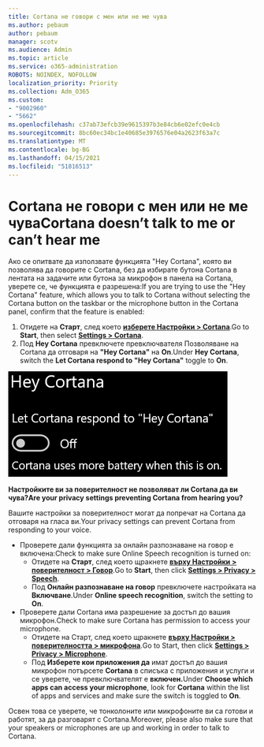 ```yaml
---
title: Cortana не говори с мен или не ме чува
ms.author: pebaum
author: pebaum
manager: scotv
ms.audience: Admin
ms.topic: article
ms.service: o365-administration
ROBOTS: NOINDEX, NOFOLLOW
localization_priority: Priority
ms.collection: Adm_O365
ms.custom:
- "9002960"
- "5662"
ms.openlocfilehash: c37ab73efcb39e9615397b3e84cb6e02efc0e4cb
ms.sourcegitcommit: 8bc60ec34bc1e40685e3976576e04a2623f63a7c
ms.translationtype: MT
ms.contentlocale: bg-BG
ms.lasthandoff: 04/15/2021
ms.locfileid: "51816513"
---
```

# <a name="cortana-doesnt-talk-to-me-or-cant-hear-me"></a><span data-ttu-id="d3af7-102">Cortana не говори с мен или не ме чува</span><span class="sxs-lookup"><span data-stu-id="d3af7-102">Cortana doesn’t talk to me or can’t hear me</span></span>

<span data-ttu-id="d3af7-103">Ако се опитвате да използвате функцията "Hey Cortana", която ви позволява да говорите с Cortana, без да избирате бутона Cortana в лентата на задачите или бутона за микрофон в панела на Cortana, уверете се, че функцията е разрешена:</span><span class="sxs-lookup"><span data-stu-id="d3af7-103">If you are trying to use the "Hey Cortana" feature, which allows you to talk to Cortana without selecting the Cortana button on the taskbar or the microphone button in the Cortana panel, confirm that the feature is enabled:</span></span>

1. <span data-ttu-id="d3af7-104">Отидете на **Старт**, след което **[изберете Настройки > Cortana](ms-settings:cortana?activationSource=GetHelp)**.</span><span class="sxs-lookup"><span data-stu-id="d3af7-104">Go to **Start**, then select **[Settings > Cortana](ms-settings:cortana?activationSource=GetHelp)**.</span></span>
2. <span data-ttu-id="d3af7-105">Под **Hey Cortana** превключете превключвателя Позволяване на Cortana да отговаря на **"Hey Cortana"** на **On**.</span><span class="sxs-lookup"><span data-stu-id="d3af7-105">Under **Hey Cortana**, switch the **Let Cortana respond to "Hey Cortana"** toggle to **On**.</span></span>

![Hey Cortana](media/hey-cortana.png)

<span data-ttu-id="d3af7-107">**Настройките ви за поверителност не позволяват ли Cortana да ви чува?**</span><span class="sxs-lookup"><span data-stu-id="d3af7-107">**Are your privacy settings preventing Cortana from hearing you?**</span></span>

<span data-ttu-id="d3af7-108">Вашите настройки за поверителност могат да попречат на Cortana да отговаря на гласа ви.</span><span class="sxs-lookup"><span data-stu-id="d3af7-108">Your privacy settings can prevent Cortana from responding to your voice.</span></span>
- <span data-ttu-id="d3af7-109">Проверете дали функцията за онлайн разпознаване на говор е включена:</span><span class="sxs-lookup"><span data-stu-id="d3af7-109">Check to make sure Online Speech recognition is turned on:</span></span>
    - <span data-ttu-id="d3af7-110">Отидете на **Старт**, след което щракнете **[върху Настройки > поверителност > Говор](ms-settings:privacy-speech?activationSource=GetHelp)**.</span><span class="sxs-lookup"><span data-stu-id="d3af7-110">Go to **Start**, then click **[Settings > Privacy > Speech](ms-settings:privacy-speech?activationSource=GetHelp)**.</span></span>
    - <span data-ttu-id="d3af7-111">Под **Онлайн разпознаване на говор** превключете настройката на **Включване**.</span><span class="sxs-lookup"><span data-stu-id="d3af7-111">Under **Online speech recognition**, switch the setting to **On**.</span></span>
- <span data-ttu-id="d3af7-112">Проверете дали Cortana има разрешение за достъп до вашия микрофон.</span><span class="sxs-lookup"><span data-stu-id="d3af7-112">Check to make sure Cortana has permission to access your microphone.</span></span> 
    - <span data-ttu-id="d3af7-113">Отидете на Старт, след което щракнете **[върху Настройки > поверителността > микрофона](ms-settings:privacy-microphone?activationSource=GetHelp)**.</span><span class="sxs-lookup"><span data-stu-id="d3af7-113">Go to Start, then click **[Settings > Privacy > Microphone](ms-settings:privacy-microphone?activationSource=GetHelp)**.</span></span>
    - <span data-ttu-id="d3af7-114">Под **Изберете кои приложения да** имат достъп до вашия микрофон потърсете **Cortana** в списъка с приложения и услуги и се уверете, че превключвателят е **включен.**</span><span class="sxs-lookup"><span data-stu-id="d3af7-114">Under **Choose which apps can access your microphone**, look for **Cortana** within the list of apps and services and make sure the switch is toggled to **On**.</span></span>

<span data-ttu-id="d3af7-115">Освен това се уверете, че тонколоните или микрофоните ви са готови и работят, за да разговарят с Cortana.</span><span class="sxs-lookup"><span data-stu-id="d3af7-115">Moreover, please also make sure that your speakers or microphones are up and working in order to talk to Cortana.</span></span>
